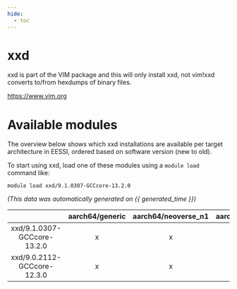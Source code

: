 ```yaml
---
hide:
  - toc
---
```


xxd
===


xxd is part of the VIM package and this will only install xxd, not vim!xxd converts to/from hexdumps of binary files.

https://www.vim.org
# Available modules


The overview below shows which xxd installations are available per target architecture in EESSI, ordered based on software version (new to old).

To start using xxd, load one of these modules using a `module load` command like:

```shell
module load xxd/9.1.0307-GCCcore-13.2.0
```

*(This data was automatically generated on {{ generated_time }})*  

| |aarch64/generic|aarch64/neoverse_n1|aarch64/neoverse_v1|x86_64/generic|x86_64/amd/zen2|x86_64/amd/zen3|x86_64/amd/zen4|x86_64/intel/haswell|x86_64/intel/sapphire_rapids|x86_64/intel/skylake_avx512|
| :---: | :---: | :---: | :---: | :---: | :---: | :---: | :---: | :---: | :---: | :---: |
|xxd/9.1.0307-GCCcore-13.2.0|x|x|x|x|x|x|x|x|-|x|
|xxd/9.0.2112-GCCcore-12.3.0|x|x|x|x|x|x|x|x|-|x|
